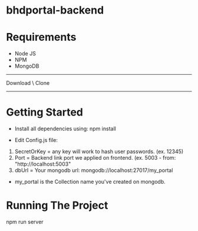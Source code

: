 # bhdportal-backend

# Requirements

- Node JS
- NPM
- MongoDB

-------------------------------------------------------

Download \ Clone

-------------------------------------------------------

# Getting Started

- Install all dependencies using:
npm install 

- Edit Config.js file: 
1. SecretOrKey = any key will work to hash user passwords. (ex. 12345)
2. Port = Backend link port we applied on frontend. (ex. 5003 - from: "http://localhost:5003"
3. dbUrl = Your mongodb url: mongodb://localhost:27017/my_portal 
* my_portal is the Collection name you've created on mongodb.

# Running The Project

npm run server





